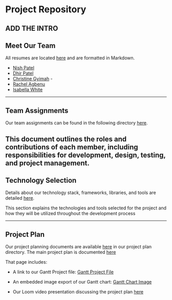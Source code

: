 # Project Repository 
ADD THE INTRO 
--- 
## Meet Our Team 
All resumes are located [here](./project-plan/resumes/) and are formatted in Markdown. 
- [Nish Patel](./project-plan/resumes/Resume-NishPatel.md)
- [Dhir Patel](./project-plan/resumes/Resume-DhirPatel.md)
- [Christine Gyimah](./project-plan/resumes/Resume-ChristineGyimah.md) -
- [Rachel Agbenu](./project-plan/resumes/Resume-RachelAgbbenu.md)
- [Isabella White](./project-plan/resumes/Resume-IsabellaWhite.md)
  
--- 
## Team Assignments
Our team assignments can be found in the following directory [here](./project-plan/team-assignments/README.md). 

This document outlines the roles and contributions of each member, including responsibilities for development, design, testing, and project management. 
--- 
## Technology Selection 
Details about our technology stack, frameworks, libraries, and tools are detailed [here](./project-plan/technology-selection/README.md). 

This section explains the technologies and tools selected for the project and how they will be utilized throughout the development process

--- 
## Project Plan 
Our project planning documents are available [here](./project-plan/) in our project plan directory. 
The main project plan is documented [here](./project-plan/README.md)

That page includes: 
- A link to our Gantt Project file: [Gantt Project File](./project-plan/gantt-chart/ganttproject.gan)
- An embedded image export of our Gantt chart: [Gantt Chart Image](./project-plan/gantt-chart/ganttproject.png)

- Our Loom video presentation discussing the project plan [here](https://www.loom.com)
